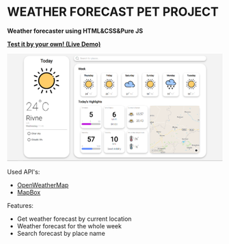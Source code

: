 # WEATHER FORECAST PET PROJECT
**Weather forecaster using HTML&CSS&Pure JS**

**[Test it by your own! (Live Demo)](https://awril-weather-85edab.netlify.app/)**

![Image](https://raw.githubusercontent.com/h0pped/weather-forecast/main/images/for-md/weather.png)

Used API's:
 - [OpenWeatherMap](https://openweathermap.org/)
 -  [MapBox](https://www.mapbox.com/)

Features:
 - Get weather forecast by current location
 - Weather forecast for the whole week
 - Search forecast by place name
